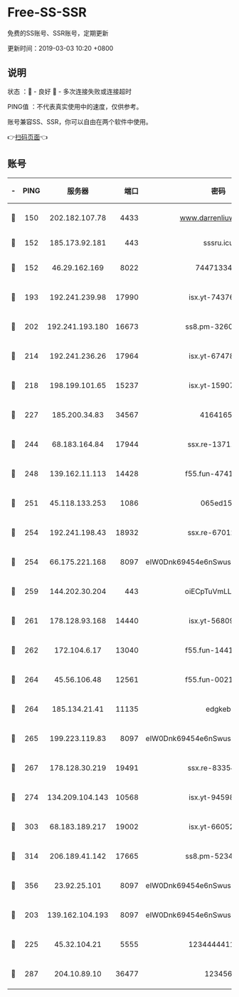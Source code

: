 # Free-SS-SSR

免费的SS账号、SSR账号，定期更新

更新时间：2019-03-03 10:20 +0800

## 说明

状态     ：🙂 - 良好 🙁 - 多次连接失败或连接超时

PING值   ：不代表真实使用中的速度，仅供参考。

账号兼容SS、SSR，你可以自由在两个软件中使用。

👉[扫码页面](https://liesauer.github.io/free-ss-ssr.github.io/)👈

## 账号

|-|PING|服务器|端口|密码|加密方式|区域|
|:----:|:----:|:-----:|-----:|:----:|:----:|:----:|
|🙂|150|202.182.107.78|4433|www.darrenliuwei.com|aes-256-cfb|JP|
|🙂|152|185.173.92.181|443|sssru.icu|rc4-md5|RU|
|🙂|152|46.29.162.169|8022|7447133485|aes-256-cfb|RU|
|🙂|193|192.241.239.98|17990|isx.yt-74376721|aes-256-cfb|US|
|🙂|202|192.241.193.180|16673|ss8.pm-32602550|aes-256-cfb|US|
|🙂|214|192.241.236.26|17964|isx.yt-67478866|aes-256-cfb|US|
|🙂|218|198.199.101.65|15237|isx.yt-15907759|aes-256-cfb|US|
|🙂|227|185.200.34.83|34567|41641651|aes-256-cfb|US|
|🙂|244|68.183.164.84|17944|ssx.re-13711103|aes-256-cfb|US|
|🙂|248|139.162.11.113|14428|f55.fun-47410075|aes-256-cfb|SG|
|🙂|251|45.118.133.253|1086|065ed15a|aes-256-cfb|SG|
|🙂|254|192.241.198.43|18932|ssx.re-67012369|aes-256-cfb|US|
|🙂|254|66.175.221.168|8097|eIW0Dnk69454e6nSwuspv9DmS201tQ0D|aes-256-cfb|US|
|🙂|259|144.202.30.204|443|oiECpTuVmLLxk4Ts|aes-256-cfb|US|
|🙂|261|178.128.93.168|14440|isx.yt-56809452|aes-256-cfb|SG|
|🙂|262|172.104.6.17|13040|f55.fun-14418774|aes-256-cfb|US|
|🙂|264|45.56.106.48|12561|f55.fun-00211476|aes-256-cfb|US|
|🙂|264|185.134.21.41|11135|edgkeb|aes-256-cfb|GB|
|🙂|265|199.223.119.83|8097|eIW0Dnk69454e6nSwuspv9DmS201tQ0D|aes-256-cfb|US|
|🙂|267|178.128.30.219|19491|ssx.re-83354256|aes-256-cfb|SG|
|🙂|274|134.209.104.143|10568|isx.yt-94598506|aes-256-cfb|SG|
|🙂|303|68.183.189.217|19002|isx.yt-66052307|aes-256-cfb|SG|
|🙂|314|206.189.41.142|17665|ss8.pm-52341360|aes-256-cfb|SG|
|🙂|356|23.92.25.101|8097|eIW0Dnk69454e6nSwuspv9DmS201tQ0D|aes-256-cfb|US|
|🙂|203|139.162.104.193|8097|eIW0Dnk69454e6nSwuspv9DmS201tQ0D|aes-256-cfb|JP|
|🙂|225|45.32.104.21|5555|1234444411111|aes-256-cfb|SG|
|🙂|287|204.10.89.10|36477|123456|aes-256-cfb|US|
